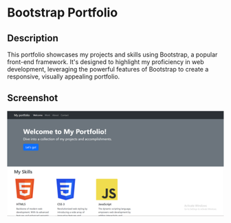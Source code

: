 # Bootstrap Portfolio
## Description
This portfolio showcases my projects and skills using Bootstrap, a popular front-end framework. It's designed to highlight my proficiency in web development, leveraging the powerful features of Bootstrap to create a responsive, visually appealing portfolio.
## Screenshot 
![Screenshot of the website](images/screenshot.png)
